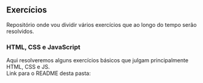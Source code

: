 ## Exercícios
Repositório onde vou dividir vários exercícios que ao longo do tempo serão resolvidos.

### HTML, CSS e JavaScript 
Aqui resolveremos alguns exercícios básicos que julgam principalmente HTML, CSS e JS. \
Link para o README desta pasta: 
